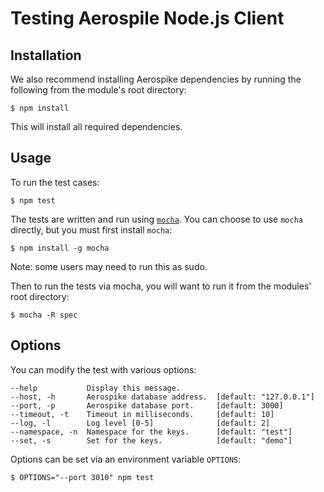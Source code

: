 # Testing Aerospile Node.js Client

## Installation

We also recommend installing Aerospike dependencies by running the following 
from the module's root directory:

    $ npm install

This will install all required dependencies.

## Usage

To run the test cases:

    $ npm test

The tests are written and run using [`mocha`](http://visionmedia.github.io/mocha). 
You can choose to use `mocha` directly, but you must first install `mocha`:

    $ npm install -g mocha

Note: some users may need to run this as sudo.

Then to run the tests via mocha, you will want to run it from the modules' root 
directory:

    $ mocha -R spec 

## Options

You can modify the test with various options:

    --help           Display this message.
    --host, -h       Aerospike database address.  [default: "127.0.0.1"]
    --port, -p       Aerospike database port.     [default: 3000]
    --timeout, -t    Timeout in milliseconds.     [default: 10]
    --log, -l        Log level [0-5]              [default: 2]
    --namespace, -n  Namespace for the keys.      [default: "test"]
    --set, -s        Set for the keys.            [default: "demo"]

Options can be set via an environment variable `OPTIONS`:

    $ OPTIONS="--port 3010" npm test
